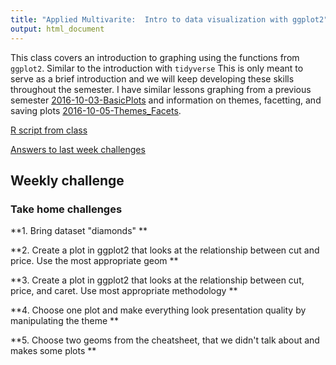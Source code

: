 ```yaml
---
title: "Applied Multivarite:  Intro to data visualization with ggplot2"
output: html_document
---
```




This class covers an introduction to graphing using the functions from `ggplot2`.  Similar to the introduction with `tidyverse` This is only meant to serve as a brief introduction and we will keep developing these skills throughout the semester.  I have similar lessons graphing from a previous semester [2016-10-03-BasicPlots](https://chrischizinski.github.io/SNR_R_Group/2016-10-03-BasicPlots) and information on themes, facetting, and saving plots [2016-10-05-Themes_Facets](https://chrischizinski.github.io/SNR_R_Group/2016-10-05-Themes_Facets).

[R script from class](https://github.com/chrischizinski/SNR_R_Group/blob/master/R/2017-09-08-Rclass_ggplot2.R)


[Answers to last week challenges](https://github.com/chrischizinski/SNR_R_Group/blob/master/R/2017-09-01-Challenges_week1.R)



## Weekly challenge

### Take home challenges

**1. Bring dataset "diamonds" **

**2. Create a plot in ggplot2 that looks at the relationship between cut and price.  Use the most appropriate geom **

**3. Create a plot in ggplot2 that looks at the relationship between cut, price, and caret. Use most appropriate  methodology **

**4. Choose one plot and make everything look presentation quality by manipulating the theme **

**5. Choose two geoms from the cheatsheet, that we didn't talk about and makes some plots **



